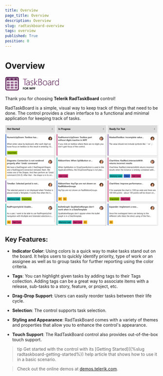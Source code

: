 ```yaml
---
title: Overview
page_title: Overview
description: Overview
slug: radtaskboard-overview
tags: overview
published: True
position: 0
---
```


# Overview

![TaskBoard for WPF icon](images/taskboard_wpf_46_text.png)

Thank you for choosing __Telerik RadTaskBoard__ control!

RadTaskBoard is a simple, visual way to keep track of things that need to be done. The control provides a clean interface to a functional and minimal application for keeping track of tasks.

![RadTaskBoard in the Fluent theme](images/taskboard_overview.png)

## Key Features:

* __Indicator Color__: Using colors is a quick way to make tasks stand out on the board. It helps users to quickly identify priority, type of work or an assignee as well as to group tasks for further reporting using the color criteria.

* __Tags__: You can highlight given tasks by adding tags to their Tags collection. Adding tags can be a great way to associate items with a release, sub-tasks to a story, feature, or project, etc. 

* __Drag-Drop Support__: Users can easily reorder tasks between their life cycle.  

* __Selection__: The control supports task selection. 

* __Styling and Appearance__: RadTaskBoard comes with a variety of themes and properties that allow you to enhance the control's appearance.

* __Touch Support__: The RadTaskBoard control also provides out-of-the-box touch support.

>tip Get started with the control with its [Getting Started]({%slug radtaskboard-getting-started%}) help article that shows how to use it in a basic scenario.

> Check out the online demos at [demos.telerik.com](https://demos.telerik.com/wpf/).